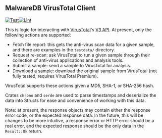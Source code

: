 ## MalwareDB VirusTotal Client
[![Test](https://github.com/malwaredb/vt-client/actions/workflows/test.yml/badge.svg)](https://github.com/malwaredb/vt-client/actions/workflows/test.yml)[![Lint](https://github.com/malwaredb/vt-client/actions/workflows/lint.yml/badge.svg)](https://github.com/malwaredb/vt-client/actions/workflows/lint.yml)

This is logic for interacting with [VirusTotal](https://www.virustotal.com)'s [V3 API](https://virustotal.readme.io/reference/overview). At present, only the following actions are supported:
* Fetch file report: this gets the anti-virus scan data for a given sample, and there are examples in the `testdata/` directory.
* Request re-scan: ask VirusTotal to run a given sample through their collection of anti-virus applications and analysis tools.
* Submit a sample: send a sample to VirusTotal for analysis.
* Download a sample: download the original sample from VirusTotal (not fully tested, requires VirusTotal Premium).

VirusTotal supports these actions given a MD5, SHA-1, or SHA-256 hash.

Crates `chrono` and `serde` are used to parse timestamps and deserialize the data into Structs for ease and convenience of working with this data.

Note: at present, the response objects may contain either the response error code, or the expected response data. In the future, this will be changes to be more intuitive, a response error or HTTP error should be a real error, and the expected response should be the only data in the `Result::Ok` return.

